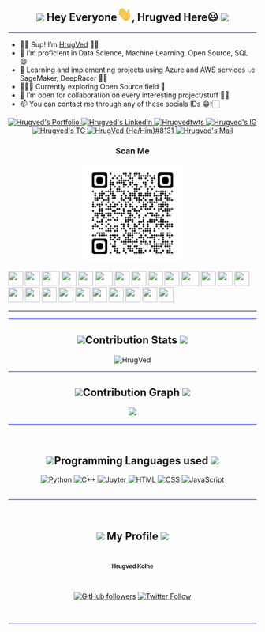 <div align="center">
 
## <img src="https://media.giphy.com/media/iY8CRBdQXODJSCERIr/giphy.gif" width="30px"> Hey Everyone<img src="https://raw.githubusercontent.com/ABSphreak/ABSphreak/master/gifs/Hi.gif" width="30px">, Hrugved Here😃 <img src="https://media.giphy.com/media/iY8CRBdQXODJSCERIr/giphy.gif" width="30px">

</div>

<hr style="height:2px;border-width:1;border-radius: 5px;color:gray;background-color:#8080ff">

- 👋🏻 Sup! I’m <a href="https://hrugved06.github.io/Portfolio-Hrugved-Kolhe/">HrugVed</a> ✌🏻 <br/> 
- 👀 I’m proficient in Data Science, Machine Learning, Open Source, SQL 😄<br/>
- 🌱 Learning and implementing projects using Azure and AWS services i.e SageMaker, DeepRacer 🤵🏻 <br/>
- 👨🏻‍💻 Currently exploring Open Source field 📱</br>
- 💞️ I’m open for collaboration on every interesting project/stuff ✌🏻<br/>
- 📫 You can contact me through any of these socials IDs 😁👇🏻  <br/>

<!-----Social Accounts------>

<p align="center">
<a href="https://hrugved06.github.io/Portfolio-Hrugved-Kolhe/">
<img border="0" alt="Hrugved's Portfolio" src="https://img.icons8.com/external-itim2101-lineal-color-itim2101/40/000000/external-resume-business-recruitment-itim2101-lineal-color-itim2101.png"/>
</a>

<a href="https://www.linkedin.com/in/hrugved06/">
 
<img border="0" alt="Hrugved's LinkedIn" src="https://img.icons8.com/doodle/40/000000/linkedin--v2.png"/>
</a>

<a href="https://twitter.com/HrugVed_">
<img border="0" alt="Hrugvedtwts" src="https://img.icons8.com/nolan/40/twitter.png"/>
</a>

<a href="https://www.instagram.com/_hrugved_/">
<img border="0" alt="Hrugved's IG" src="https://img.icons8.com/doodle/38/000000/instagram--v1.png"/>
</a>

<a href="https://t.me/Dev1ce_06">
<img border="0" alt="Hrugved's TG" src="https://img.icons8.com/doodle/40/000000/telegram-app.png"/>
</a>

<a href="https://discord.com/invite/5RmWdZKpe6">
<img border="0" alt="HrugVed (He/Him)#8131" src="https://img.icons8.com/fluent/42/000000/discord-logo.png"/>
</a>

<a href="mailto:geeky.hrugved143@gmail.com">
<img border="0" alt="Hrugved's Mail" src="https://img.icons8.com/doodle/38/000000/gmail-new.png"/>
</a>

</p>

<div align="center">

### **Scan Me**

<a href="https://hrugved06.github.io/Portfolio-Hrugved-Kolhe/"><img src="assets/qrcode_hrugved06.github.io.png" width="200" height="200" alt="WebsiteQR"></a>

</div>

<!--  <a href="https://tawk.to/chat/61001d75d6e7610a49ad3be2/1fbk764uk">
<img border="0" alt="yawk.to" src="https://img.icons8.com/fluent/42/000000/discord-logo.png"/>
</a> -->

<div>
    <img src="https://cultofthepartyparrot.com/parrots/hd/githubparrot.gif" width="30" height="30"/>
    <img src="https://cultofthepartyparrot.com/flags/hd/indiaparrot.gif" width="30" height="30"/>
    <img src="https://cultofthepartyparrot.com/parrots/asyncparrot.gif" width="36" height="30"/>
    <img src="https://cultofthepartyparrot.com/parrots/hd/githubparrot.gif" width="30" height="30"/>
    <img src="https://cultofthepartyparrot.com/flags/hd/indiaparrot.gif" width="30" height="30"/>
    <img src="https://cultofthepartyparrot.com/parrots/asyncparrot.gif" width="36" height="30"/>
    <img src="https://cultofthepartyparrot.com/parrots/hd/opensourceparrot.gif" width="30" height="30"/>
    <img src="https://cultofthepartyparrot.com/parrots/hd/dealwithitnowparrot.gif" width="30" height="30"/>
    <img src="https://cultofthepartyparrot.com/parrots/hd/githubparrot.gif" width="30" height="30"/>
    <img src="https://cultofthepartyparrot.com/flags/hd/indiaparrot.gif" width="30" height="30"/>
    <img src="https://cultofthepartyparrot.com/parrots/asyncparrot.gif" width="36" height="30"/>
    <img src="https://cultofthepartyparrot.com/parrots/hd/laptop_parrot.gif" width="30" height="30"/>
    <img src="https://cultofthepartyparrot.com/parrots/hd/spinningparrot.gif" width="30" height="30"/>
    <img src="https://cultofthepartyparrot.com/parrots/hd/levitationparrot.gif" width="30" height="30"/>
    <img src="https://cultofthepartyparrot.com/parrots/hd/meldparrot.gif" width="30" height="30"/>
    <img src="https://cultofthepartyparrot.com/parrots/slomoparrot.gif" width="30" height="30"/>
    <img src="https://cultofthepartyparrot.com/parrots/hd/moonwalkingparrot.gif" width="30" height="30"/>
    <img src="https://cultofthepartyparrot.com/parrots/hd/stableparrot.gif" width="30" height="30"/>
    <img src="https://cultofthepartyparrot.com/parrots/hd/scienceparrot.gif" width="30" height="30"/>
    <img src="https://cultofthepartyparrot.com/parrots/hd/pirateparrot.gif" width="30" height="30"/>
    <img src="https://cultofthepartyparrot.com/parrots/hd/footballparrot.gif" width="30" height="30"/>
    <img src="https://cultofthepartyparrot.com/parrots/hd/illuminatiparrot.gif" width="30" height="30"/>
    <img src="https://cultofthepartyparrot.com/parrots/hd/hypnoparrotdark.gif" width="30" height="30"/>
    <img src="https://cultofthepartyparrot.com/parrots/hd/mustacheparrot.gif" width="30" height="30"/>
</div>

<hr>
 
<hr style="height:2px;border-width:1;border-radius: 5px;color:#8080ff;background-color:#8080ff">

<!-----Contribution figures------>

<!-- ## <img src="https://media.giphy.com/media/iY8CRBdQXODJSCERIr/giphy.gif" width="30px">General Stats :

<img align="center" src = "https://github-readme-stats.vercel.app/api?username=hrugved06&&show_icons=true&title_color=02D752&icon_color=bb2acf&text_color=b3b3ff&bg_color=0,000000,130F40">

<hr style="height:2px;border-width:1;border-radius: 5px;color:gray;background-color:#8080ff"> -->

<!------------ Streak Display -------------->

<div align="center">

## <img src="https://media.giphy.com/media/iY8CRBdQXODJSCERIr/giphy.gif" width="30px">Contribution Stats <img src="https://media.giphy.com/media/iY8CRBdQXODJSCERIr/giphy.gif" width="30px">

<div>
<p><img align="center" src="https://github-readme-streak-stats.herokuapp.com/?user=hrugved06&theme=dark" alt="HrugVed" /></p>
</div>

</div>

<hr style="height:2px;border-width:1;border-radius: 5px;color:#8080ff;background-color:#8080ff">


<!-------------Projects---------------->

<!-- ## <img src="https://media.giphy.com/media/iY8CRBdQXODJSCERIr/giphy.gif" width="30px">Repository Overview :

<a href="https://github.com/hrugved06/Playing-TRex-game-using-facial-recognition">
 <img align='center' src="https://github-readme-stats.vercel.app/api/pin/?username=hrugved06&repo=TRex-game-using-facial-recognition&theme=dark" />
</a>

<a href="https://github.com/hrugved06/Discbot_ai">
 <img align='center' src="https://github-readme-stats.vercel.app/api/pin/?username=hrugved06&repo=Discbot_ai&theme=dark" />
</a>

<a href="https://github.com/hrugved06/Face-Blurring-and-Deblurring">
 <img align='center' src="https://github-readme-stats.vercel.app/api/pin/?username=hrugved06&repo=Face-Blurring-and-Deblurring&theme=dark" />
</a>

<a href="https://github.com/hrugved06/ML-DL-Projects">
 <img align='center' src="https://github-readme-stats.vercel.app/api/pin/?username=hrugved06&repo=ML-DL-Projects&theme=dark" />
</a>


</br>
<hr style="height:2px;#8080ffborder-width:0;border-radius: 5px;color:gray;background-color:#8080ff"> -->

<!--------------- Hrugved's Contribution Graph ---------------->

<div align="center">

## <img src="https://media.giphy.com/media/iY8CRBdQXODJSCERIr/giphy.gif" width="30px">Contribution Graph <img src="https://media.giphy.com/media/iY8CRBdQXODJSCERIr/giphy.gif" width="30px">

 <img src="https://activity-graph.herokuapp.com/graph?username=hrugved06&bg_color=000000&color=4fff67&line=4fff67&point=ffffff&area=true&hide_border=true"></div>
 
 <hr style="height:2px;border-width:1;border-radius: 5px;color:#8080ff;background-color:#8080ff">

</div>

 </br>
 
<!------------------- Languages used by me ----------------------->
<div align="center">
 
 ## <img src="https://media.giphy.com/media/iY8CRBdQXODJSCERIr/giphy.gif" width="30px">Programming Languages used <img src="https://media.giphy.com/media/iY8CRBdQXODJSCERIr/giphy.gif" width="30px">


 <a href="https://www.python.org/">
 <img border="0" alt="Python" src="https://img.icons8.com/color//000000/python--v2.png"/>
 </a>

 <a href="https://www.cplusplus.com/">
 <img border="0" alt="C++" src="https://img.icons8.com/color/48/000000/c-plus-plus-logo.png"/>
 </a>

 <a href="https://jupyter.org/">
 <img border="0" alt="Juyter" src="https://cdn.icon-icons.com/icons2/2107/PNG/48/file_type_jupyter_icon_130494.png"/>
 </a>

 <a href="https://html.com/#What_is_HTML">
 <img border="0" alt="HTML" src="https://img.icons8.com/color/48/000000/html-5--v1.png"/>
 </a>

 <a href="https://en.wikipedia.org/wiki/CSS">
 <img border="0" alt="CSS" src="https://img.icons8.com/color/48/000000/css3.png"/>
 </a>

 <a href="https://www.javascript.com/">
 <img border="0" alt="JavaScript" src="https://img.icons8.com/color/50/000000/javascript--v1.png"/>
 </a>
</div>

</br>
<hr style="height:2px;#8080ffborder-width:0;border-radius: 5px;color:gray;background-color:#8080ff">
</br>


<div align="center">
 
## <img src="https://media.giphy.com/media/iY8CRBdQXODJSCERIr/giphy.gif" width="30px"> My Profile <img src="https://media.giphy.com/media/iY8CRBdQXODJSCERIr/giphy.gif" width="30px">

<a href="https://github.com/hrugved06"><img src="https://avatars.githubusercontent.com/u/59966943?s=400&u=445f4a7598547c0ecdeb22a265dd1a3dad9e297d&v=4" width="100px;" alt=""/><br /><sub><b> Hrugved Kolhe</b></sub></a>
</br>

</br>

[![GitHub followers](https://img.shields.io/github/followers/hrugved06.svg?label=Follow%20@hrugved06&style=social)](https://github.com/hrugved06) 
[![Twitter Follow](https://img.shields.io/twitter/follow/HrugVed_?style=social)](https://twitter.com/HrugVed_)
</div>
</br>
<hr style="height:2px;#8080ffborder-width:0;border-radius: 5px;color:gray;background-color:#8080ff">
</br>
